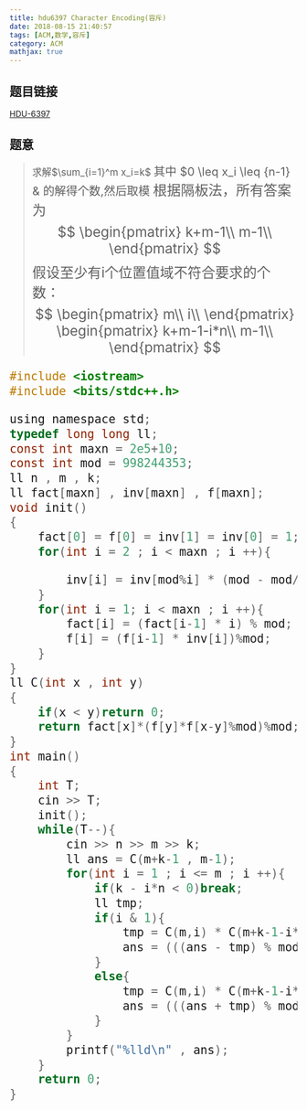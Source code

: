 ```yaml
---
title: hdu6397 Character Encoding(容斥)
date: 2018-08-15 21:40:57
tags: [ACM,数学,容斥]
category: ACM
mathjax: true
---
```


## 题目链接
[HDU-6397](https://vjudge.net/problem/HDU-6397)
<!--more-->

## 题意
><big>求解$\sum_{i=1}^m x_i=k$
<big>其中 $0 \leq x_i \leq {n-1} & 的解得个数,然后取模
><big>根据隔板法，所有答案为
$$
\begin{pmatrix}
	k+m-1\\
	m-1\\
\end{pmatrix}
$$
>假设至少有i个位置值域不符合要求的个数：
$$
\begin{pmatrix}
	m\\
	i\\
\end{pmatrix}
\begin{pmatrix}
	k+m-1-i*n\\
	m-1\\
\end{pmatrix}
$$
```c
#include <iostream>
#include <bits/stdc++.h>

using namespace std;
typedef long long ll;
const int maxn = 2e5+10;
const int mod = 998244353;
ll n , m , k;
ll fact[maxn] , inv[maxn] , f[maxn];
void init()
{
    fact[0] = f[0] = inv[1] = inv[0] = 1;
    for(int i = 2 ; i < maxn ; i ++){

        inv[i] = inv[mod%i] * (mod - mod/i)%mod;
    }
    for(int i = 1; i < maxn ; i ++){
        fact[i] = (fact[i-1] * i) % mod;
        f[i] = (f[i-1] * inv[i])%mod;
    }
}
ll C(int x , int y)
{
    if(x < y)return 0;
    return fact[x]*(f[y]*f[x-y]%mod)%mod;
}
int main()
{
    int T;
    cin >> T;
    init();
    while(T--){
        cin >> n >> m >> k;
        ll ans = C(m+k-1 , m-1);
        for(int i = 1 ; i <= m ; i ++){
            if(k - i*n < 0)break;
            ll tmp;
            if(i & 1){
                tmp = C(m,i) * C(m+k-1-i*n , m-1) % mod;
                ans = (((ans - tmp) % mod) + mod)%mod;
            }
            else{
                tmp = C(m,i) * C(m+k-1-i*n , m-1) % mod;
                ans = (((ans + tmp) % mod) + mod)%mod;
            }
        }
        printf("%lld\n" , ans);
    }
    return 0;
}

```
